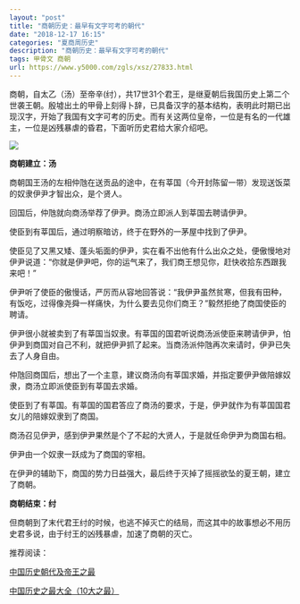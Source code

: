 ```yaml
---
layout: "post"
title: "商朝历史：最早有文字可考的朝代"
date: "2018-12-17 16:15"
categories: "夏商周历史"
description: "商朝历史：最早有文字可考的朝代"
tags: 甲骨文 商朝
url: https://www.y5000.com/zgls/xsz/27833.html
---
```






商朝，自太乙（汤）至帝辛(纣），共17世31个君王，是继夏朝后我国历史上第二个世袭王朝。殷墟出土的甲骨上刻得卜辞，已具备汉字的基本结构，表明此时期已出现汉字，开始了我国有文字可考的历史。而有关这两位皇帝，一位是有名的一代雄主，一位是凶残暴虐的昏君，下面听历史君给大家介绍吧。

![](https://img.y5000.com/uploads/allimg/180119/13-1P11915114BB.jpg)

**商朝建立：汤**

商朝国王汤的左相仲虺在送贡品的途中，在有莘国（今开封陈留一带）发现送饭菜的奴隶伊尹才智出众，是个贤人。

回国后，仲虺就向商汤举荐了伊尹。商汤立即派人到莘国去聘请伊尹。

使臣到有莘国后，通过明察暗访，终于在野外的一茅屋中找到了伊尹。

使臣见了又黑又矮、蓬头垢面的伊尹，实在看不出他有什么出众之处，便傲慢地对伊尹说道：“你就是伊尹吧，你的运气来了，我们商王想见你，赶快收拾东西跟我来吧！”

伊尹听了使臣的傲慢话，严厉而从容地回答说：“我伊尹虽然贫寒，但我有田种，有饭吃，过得像尧舜一样痛快，为什么要去见你们商王？”毅然拒绝了商国使臣的聘请。

伊尹很小就被卖到了有莘国当奴隶。有莘国的国君听说商汤派使臣来聘请伊尹，怕伊尹到商国对自己不利，就把伊尹抓了起来。当商汤派仲虺再次来请时，伊尹已失去了人身自由。

仲虺回商国后，想出了一个主意，建议商汤向有莘国求婚，并指定要伊尹做陪嫁奴隶，商汤立即派使臣到有莘国去求婚。

使臣到了有莘国。有莘国的国君答应了商汤的要求，于是，伊尹就作为有莘国国君女儿的陪嫁奴隶到了商国。

商汤召见伊尹，感到伊尹果然是个了不起的大贤人，于是就任命伊尹为商国右相。

伊尹由一个奴隶一跃成为了商国的宰相。

在伊尹的辅助下，商国的势力日益强大，最后终于灭掉了摇摇欲坠的夏王朝，建立了商朝。

**商朝结束：纣**

但商朝到了末代君王纣的时候，也逃不掉灭亡的结局，而这其中的故事想必不用历史君多说，由于纣王的凶残暴虐，加速了商朝的灭亡。

推荐阅读：

[中国历史朝代及帝王之最](https://www.y5000.com/zgls/27914.html)

[中国历史之最大全（10大之最）](https://www.y5000.com/zgls/27948.html)
